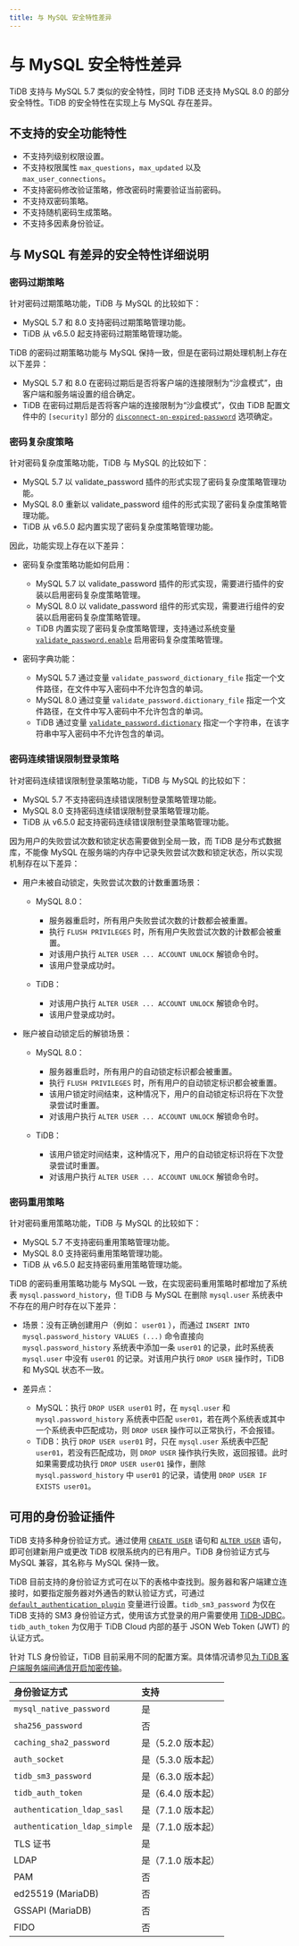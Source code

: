 ```yaml
---
title: 与 MySQL 安全特性差异
---
```


# 与 MySQL 安全特性差异

TiDB 支持与 MySQL 5.7 类似的安全特性，同时 TiDB 还支持 MySQL 8.0 的部分安全特性。TiDB 的安全特性在实现上与 MySQL 存在差异。

## 不支持的安全功能特性

- 不支持列级别权限设置。
- 不支持权限属性 `max_questions`，`max_updated` 以及 `max_user_connections`。
- 不支持密码修改验证策略，修改密码时需要验证当前密码。
- 不支持双密码策略。
- 不支持随机密码生成策略。
- 不支持多因素身份验证。

## 与 MySQL 有差异的安全特性详细说明

### 密码过期策略

针对密码过期策略功能，TiDB 与 MySQL 的比较如下：

- MySQL 5.7 和 8.0 支持密码过期策略管理功能。
- TiDB 从 v6.5.0 起支持密码过期策略管理功能。

TiDB 的密码过期策略功能与 MySQL 保持一致，但是在密码过期处理机制上存在以下差异：

- MySQL 5.7 和 8.0 在密码过期后是否将客户端的连接限制为“沙盒模式”，由客户端和服务端设置的组合确定。
- TiDB 在密码过期后是否将客户端的连接限制为“沙盒模式”，仅由 TiDB 配置文件中的 `[security]` 部分的 [`disconnect-on-expired-password`](/tidb-configuration-file.md#disconnect-on-expired-password-从-v650-版本开始引入) 选项确定。

### 密码复杂度策略

针对密码复杂度策略功能，TiDB 与 MySQL 的比较如下：

- MySQL 5.7 以 validate_password 插件的形式实现了密码复杂度策略管理功能。
- MySQL 8.0 重新以 validate_password 组件的形式实现了密码复杂度策略管理功能。
- TiDB 从 v6.5.0 起内置实现了密码复杂度策略管理功能。

因此，功能实现上存在以下差异：

- 密码复杂度策略功能如何启用：

    + MySQL 5.7 以 validate_password 插件的形式实现，需要进行插件的安装以启用密码复杂度策略管理。
    + MySQL 8.0 以 validate_password 组件的形式实现，需要进行组件的安装以启用密码复杂度策略管理。
    + TiDB 内置实现了密码复杂度策略管理，支持通过系统变量 [`validate_password.enable`](/system-variables.md#validate_passwordenable-从-v650-版本开始引入) 启用密码复杂度策略管理。

- 密码字典功能：

    + MySQL 5.7 通过变量 `validate_password_dictionary_file` 指定一个文件路径，在文件中写入密码中不允许包含的单词。
    + MySQL 8.0 通过变量 `validate_password.dictionary_file` 指定一个文件路径，在文件中写入密码中不允许包含的单词。
    + TiDB 通过变量 [`validate_password.dictionary`](/system-variables.md#validate_passworddictionary-从-v650-版本开始引入) 指定一个字符串，在该字符串中写入密码中不允许包含的单词。

### 密码连续错误限制登录策略

针对密码连续错误限制登录策略功能，TiDB 与 MySQL 的比较如下：

- MySQL 5.7 不支持密码连续错误限制登录策略管理功能。
- MySQL 8.0 支持密码连续错误限制登录策略管理功能。
- TiDB 从 v6.5.0 起支持密码连续错误限制登录策略管理功能。

因为用户的失败尝试次数和锁定状态需要做到全局一致，而 TiDB 是分布式数据库，不能像 MySQL 在服务端的内存中记录失败尝试次数和锁定状态，所以实现机制存在以下差异：

- 用户未被自动锁定，失败尝试次数的计数重置场景：

    + MySQL 8.0：

        - 服务器重启时，所有用户失败尝试次数的计数都会被重置。
        - 执行 `FLUSH PRIVILEGES` 时，所有用户失败尝试次数的计数都会被重置。
        - 对该用户执行 `ALTER USER ... ACCOUNT UNLOCK` 解锁命令时。
        - 该用户登录成功时。

    + TiDB：

        - 对该用户执行 `ALTER USER ... ACCOUNT UNLOCK` 解锁命令时。
        - 该用户登录成功时。

- 账户被自动锁定后的解锁场景：

    + MySQL 8.0：

        - 服务器重启时，所有用户的自动锁定标识都会被重置。
        - 执行 `FLUSH PRIVILEGES` 时，所有用户的自动锁定标识都会被重置。
        - 该用户锁定时间结束，这种情况下，用户的自动锁定标识将在下次登录尝试时重置。
        - 对该用户执行 `ALTER USER ... ACCOUNT UNLOCK` 解锁命令时。

    + TiDB：

        - 该用户锁定时间结束，这种情况下，用户的自动锁定标识将在下次登录尝试时重置。
        - 对该用户执行 `ALTER USER ... ACCOUNT UNLOCK` 解锁命令时。

### 密码重用策略

针对密码重用策略功能，TiDB 与 MySQL 的比较如下：

- MySQL 5.7 不支持密码重用策略管理功能。
- MySQL 8.0 支持密码重用策略管理功能。
- TiDB 从 v6.5.0 起支持密码重用策略管理功能。

TiDB 的密码重用策略功能与 MySQL 一致，在实现密码重用策略时都增加了系统表 `mysql.password_history`，但 TiDB 与 MySQL 在删除 `mysql.user` 系统表中不存在的用户时存在以下差异：

- 场景：没有正确创建用户（例如： `user01` ），而通过 `INSERT INTO mysql.password_history VALUES (...)` 命令直接向 `mysql.password_history` 系统表中添加一条 `user01` 的记录，此时系统表 `mysql.user` 中没有 `user01` 的记录。对该用户执行 `DROP USER` 操作时，TiDB 和 MySQL 状态不一致。
- 差异点：

    + MySQL：执行 `DROP USER user01` 时，在 `mysql.user` 和 `mysql.password_history` 系统表中匹配 `user01`，若在两个系统表或其中一个系统表中匹配成功，则 `DROP USER` 操作可以正常执行，不会报错。
    + TiDB：执行 `DROP USER user01` 时，只在 `mysql.user` 系统表中匹配 `user01`，若没有匹配成功，则 `DROP USER` 操作执行失败，返回报错。此时如果需要成功执行 `DROP USER user01` 操作，删除 `mysql.password_history` 中 `user01` 的记录，请使用 `DROP USER IF EXISTS user01`。

## 可用的身份验证插件

TiDB 支持多种身份验证方式。通过使用 [`CREATE USER`](/sql-statements/sql-statement-create-user.md) 语句和 [`ALTER USER`](/sql-statements/sql-statement-create-user.md) 语句，即可创建新用户或更改 TiDB 权限系统内的已有用户。TiDB 身份验证方式与 MySQL 兼容，其名称与 MySQL 保持一致。

TiDB 目前支持的身份验证方式可在以下的表格中查找到。服务器和客户端建立连接时，如要指定服务器对外通告的默认验证方式，可通过 [`default_authentication_plugin`](/system-variables.md#default_authentication_plugin) 变量进行设置。`tidb_sm3_password` 为仅在 TiDB 支持的 SM3 身份验证方式，使用该方式登录的用户需要使用 [TiDB-JDBC](https://github.com/pingcap/mysql-connector-j/tree/release/8.0-sm3)。`tidb_auth_token` 为仅用于 TiDB Cloud 内部的基于 JSON Web Token (JWT) 的认证方式。

针对 TLS 身份验证，TiDB 目前采用不同的配置方案。具体情况请参见[为 TiDB 客户端服务端间通信开启加密传输](/enable-tls-between-clients-and-servers.md)。

| 身份验证方式    | 支持        |
| :------------------------| :--------------- |
| `mysql_native_password`  | 是              |
| `sha256_password`        | 否               |
| `caching_sha2_password`  | 是（5.2.0 版本起） |
| `auth_socket`            | 是（5.3.0 版本起） |
| `tidb_sm3_password`      | 是（6.3.0 版本起） |
| `tidb_auth_token`        | 是（6.4.0 版本起） |
| `authentication_ldap_sasl`   | 是（7.1.0 版本起） |
| `authentication_ldap_simple` | 是（7.1.0 版本起） |
| TLS 证书       | 是              |
| LDAP                     | 是（7.1.0 版本起） |
| PAM                      | 否               |
| ed25519 (MariaDB)        | 否               |
| GSSAPI (MariaDB)         | 否               |
| FIDO                     | 否               |

